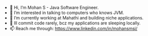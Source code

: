 - 👋 Hi, I’m Mohan S - Java Software Engineer.
- 👀 I’m interested in talking to computers who knows JVM.
- 🌱 I’m currently working at Mahathi and building niche applications.
- 💞️ Ill commit code rarely, bcz my applications are sleeping locally. 
- 📫 Reach me through: https://www.linkedin.com/in/mohansmsi/

<!---
responze/responze is a ✨ special ✨ repository because its `README.md` (this file) appears on your GitHub profile.
You can click the Preview link to take a look at your changes.
--->
